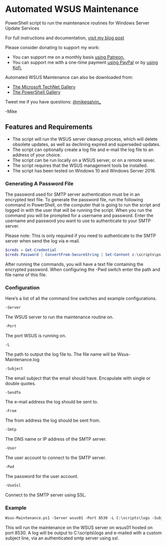 # Automated WSUS Maintenance

PowerShell script to run the maintenance routines for Windows Server Update Services

For full instructions and documentation, [visit my blog post](https://gal.vin/2017/08/28/automate-wsus-maintenance)

Please consider donating to support my work:

* You can support me on a monthly basis [using Patreon.](https://www.patreon.com/mikegalvin)
* You can support me with a one-time payment [using PayPal](https://www.paypal.me/digressive) or by [using Kofi.](https://ko-fi.com/mikegalvin)

Automated WSUS Maintenance can also be downloaded from:

* [The Microsoft TechNet Gallery](https://gallery.technet.microsoft.com/WSUS-Maintenance-w-logging-d507a15a?redir=0)
* [The PowerShell Gallery](https://www.powershellgallery.com/packages/Wsus-Maintenance)

Tweet me if you have questions: [@mikegalvin_](https://twitter.com/mikegalvin_)

-Mike

## Features and Requirements

* The script will run the WSUS server cleanup process, which will delete obsolete updates, as well as declining expired and superseded updates.
* The script can optionally create a log file and e-mail the log file to an address of your choice.
* The script can be run locally on a WSUS server, or on a remote sever.
* The script requires that the WSUS management tools be installed.
* The script has been tested on Windows 10 and Windows Server 2016.

### Generating A Password File

The password used for SMTP server authentication must be in an encrypted text file. To generate the password file, run the following command in PowerShell, on the computer that is going to run the script and logged in with the user that will be running the script. When you run the command you will be prompted for a username and password. Enter the username and password you want to use to authenticate to your SMTP server.

Please note: This is only required if you need to authenticate to the SMTP server when send the log via e-mail.

``` powershell
$creds = Get-Credential
$creds.Password | ConvertFrom-SecureString | Set-Content c:\scripts\ps-script-pwd.txt
```

After running the commands, you will have a text file containing the encrypted password. When configuring the -Pwd switch enter the path and file name of this file.

### Configuration

Here’s a list of all the command line switches and example configurations.

``` txt
-Server
```

The WSUS server to run the maintenance routine on.

``` txt
-Port
```

The port WSUS is running on.

``` txt
-L
```

The path to output the log file to. The file name will be Wsus-Maintenance.log

``` txt
-Subject
```

The email subject that the email should have. Encapulate with single or double quotes.

``` txt
-SendTo
```

The e-mail address the log should be sent to.

``` txt
-From
```

The from address the log should be sent from.

``` txt
-Smtp
```

The DNS name or IP address of the SMTP server.

``` txt
-User
```

The user account to connect to the SMTP server.

``` txt
-Pwd
```

The password for the user account.

``` txt
-UseSsl
```

Connect to the SMTP server using SSL.

### Example

``` txt
Wsus-Maintenance.ps1 -Server wsus01 -Port 8530 -L C:\scripts\logs -Subject 'Server: WSUS Cleanup' -SendTo me@contoso.com -From wsus@contoso.com -Smtp smtp.contoso.com -User me@contoso.com -Pwd P@ssw0rd -UseSsl
```

This will run the maintenance on the WSUS server on wsus01 hosted on port 8530. A log will be output to C:\scripts\logs and e-mailed with a custom subject line, via an authenticated smtp server using ssl.
